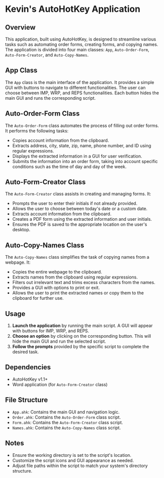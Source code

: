 # **Kevin's AutoHotKey Application**

## **Overview**

This application, built using AutoHotKey, is designed to streamline various tasks such as automating order forms, creating forms, and copying names. The application is divided into four main classes: `App`, `Auto-Order-Form`, `Auto-Form-Creator`, and `Auto-Copy-Names`.

## App Class

The `App` class is the main interface of the application. It provides a simple GUI with buttons to navigate to different functionalities. The user can choose between IMP, WRP, and REPS functionalities. Each button hides the main GUI and runs the corresponding script.

## Auto-Order-Form Class

The `Auto-Order-Form` class automates the process of filling out order forms. It performs the following tasks:
- Copies account information from the clipboard.
- Extracts address, city, state, zip, name, phone number, and ID using regular expressions.
- Displays the extracted information in a GUI for user verification.
- Submits the information into an order form, taking into account specific conditions such as the time of day and day of the week.

## Auto-Form-Creator Class

The `Auto-Form-Creator` class assists in creating and managing forms. It:
- Prompts the user to enter their initials if not already provided.
- Allows the user to choose between today's date or a custom date.
- Extracts account information from the clipboard.
- Creates a PDF form using the extracted information and user initials.
- Ensures the PDF is saved to the appropriate location on the user's desktop.

## Auto-Copy-Names Class

The `Auto-Copy-Names` class simplifies the task of copying names from a webpage. It:
- Copies the entire webpage to the clipboard.
- Extracts names from the clipboard using regular expressions.
- Filters out irrelevant text and trims excess characters from the names.
- Provides a GUI with options to print or exit.
- Allows the user to print the extracted names or copy them to the clipboard for further use.

## Usage

1. **Launch the application** by running the main script. A GUI will appear with buttons for IMP, WRP, and REPS.
2. **Choose an option** by clicking on the corresponding button. This will hide the main GUI and run the selected script.
3. **Follow the prompts** provided by the specific script to complete the desired task.

## Dependencies

- AutoHotKey v1.1+
- Word application (for `Auto-Form-Creator` class)

## File Structure

- `App.ahk`: Contains the main GUI and navigation logic.
- `Order.ahk`: Contains the `Auto-Order-Form` class script.
- `Form.ahk`: Contains the `Auto-Form-Creator` class script.
- `Names.ahk`: Contains the `Auto-Copy-Names` class script.

## Notes

- Ensure the working directory is set to the script's location.
- Customize the script icons and GUI appearance as needed.
- Adjust file paths within the script to match your system's directory structure.

